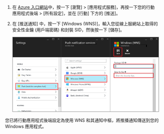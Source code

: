 
1. 在 [Azure 入口網站](https://azure.portal.com/)中，按一下 [瀏覽] > [應用程式服務]，再按一下您的行動應用程式後端 > [所有設定]，並在 [行動] 下方的 [推送]。

2. 在 [推送通知] 中，按一下 [Windows (WNS)]，輸入您從線上服網站上取得的安全性金鑰 (用戶端密碼) 和封裝 SID，然後按一下 [儲存]。

    ![在入口網站中設定 GCM API 金鑰](./media/app-service-mobile-configure-wns/mobile-push-wns-credentials.png)

您已將行動應用程式後端設定為使用 WNS 和其通知中樞，將推播通知傳送到您的 Windows 應用程式。

<!---HONumber=AcomDC_1203_2015-->